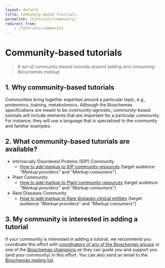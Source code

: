 ```yaml
---
layout: default
title: Community-based Tutorials
permalink: /tutorials/community/
redirect_from:
    - /tutorials/community
---
```


# Community-based tutorials
>_A set of community-based tutorials around adding and consuming Bioschemas markup_

## 1. Why community-based tutorials
Communities bring together expertise around a particular topic, e.g., proteomics, training, metabolomics. Although the Bioschemas specifications are meant to be community-agnostic, community-based tutorials will include elements that are important for a particular community. For instance, they will use a language that is specialized to the community and familiar examples.

## 2. What community-based tutorials are available?

- Intrinsically Disordered Proteins (IDP) Community
  - [How to add markup to IDP community resources](./idp) (target audience _"Markup providers"_ and _"Markup consumers"_)
- Plant Community
  - [How to add markup to Plant  community resources](./plant) (target audience _"Markup providers"_ and _"Markup consumers"_)
- Rare Diseases Community
  - [How to add markup to Rare diseases clinical entities](./rd) (target audience _"Markup providers"_ and _"Markup consumers"_)

## 3. My community is interested in adding a tutorial

If your community is interested in adding a tutorial, we recommend you coordinate this effort with [coordinators of any of the Bioschemas groups](../../groups/) or one of the [Bioschemas champions](../../community/champions) as they can guide you and support you (and your community) in this effort. You can also send an email to the [Bioschemas mailing list](mailto:public-bioschemas-request@w3.org).
